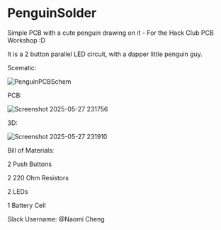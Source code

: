 # PenguinSolder
Simple PCB with a cute penguin drawing on it - For the Hack Club PCB Workshop :D

It is a 2 button parallel LED circuit, with a dapper little penguin guy.

Scematic: 

![PenguinPCBSchem](https://github.com/user-attachments/assets/ca1f7518-1372-4313-b8a0-bf27939ad03e)

PCB:

![Screenshot 2025-05-27 231756](https://github.com/user-attachments/assets/cd08528e-6c9f-4bc9-bef0-89b4ec620a5f)


3D:

![Screenshot 2025-05-27 231910](https://github.com/user-attachments/assets/38513183-1c59-4a05-92f6-baa76064a087)


Bill of Materials: 

2 Push Buttons

2 220 Ohm Resistors

2 LEDs

1 Battery Cell


Slack Username: @Naomi Cheng

